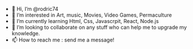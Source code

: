 - 👋 Hi, I’m @rodric74
- 👀 I’m interested in Art, music, Movies, Video Games, Permaculture
- 🌱 I’m currently learning Html, Css, Javascrpit, React, Node.js
- 💞️ I’m looking to collaborate on any stuff who can help me to upgrade my knowledge. 
- 📫 How to reach me : send me a message! 

<!---
rodric74/rodric74 is a ✨ special ✨ repository because its `README.md` (this file) appears on your GitHub profile.
You can click the Preview link to take a look at your changes.
--->
